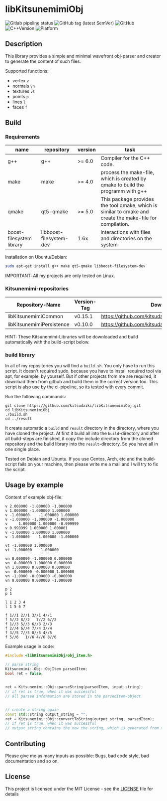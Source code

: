 # libKitsunemimiObj

![Gitlab pipeline status](https://img.shields.io/gitlab/pipeline/kitsudaiki/libKitsunemimiObj?label=build%20and%20test&style=flat-square)
![GitHub tag (latest SemVer)](https://img.shields.io/github/v/tag/kitsudaiki/libKitsunemimiObj?label=version&style=flat-square)
![GitHub](https://img.shields.io/github/license/kitsudaiki/libKitsunemimiObj?style=flat-square)
![C++Version](https://img.shields.io/badge/c%2B%2B-14-blue?style=flat-square)
![Platform](https://img.shields.io/badge/platform-Linux--x64-lightgrey?style=flat-square)

## Description

This library provides a simple and minimal wavefront obj-parser and creator to generate the content of such files.

Supported functions:

- vertex `v`
- normals `vn`
- textures `vt`
- points `p`
- lines `l`
- faces `f`


## Build

### Requirements

name | repository | version | task
--- | --- | --- | ---
g++ | g++ | >= 6.0 | Compiler for the C++ code.
make | make | >= 4.0 | process the make-file, which is created by qmake to build the programm with g++
qmake | qt5-qmake | >= 5.0 | This package provides the tool qmake, which is similar to cmake and create the make-file for compilation.
boost-filesystem library | libboost-filesystem-dev | 1.6x | interactions with files and directories on the system

Installation on Ubuntu/Debian:

```bash
sudo apt-get install g++ make qt5-qmake libboost-filesystem-dev
```

IMPORTANT: All my projects are only tested on Linux. 

### Kitsunemimi-repositories

Repository-Name | Version-Tag | Download-Path
--- | --- | ---
libKitsunemimiCommon | v0.15.1 |  https://github.com/kitsudaiki/libKitsunemimiCommon.git
libKitsunemimiPersistence | v0.10.0 | https://github.com/kitsudaiki/libKitsunemimiPersistence.git

HINT: These Kitsunemimi-Libraries will be downloaded and build automatically with the build-script below.

### build library

In all of my repositories you will find a `build.sh`. You only have to run this script. It doesn't required sudo, because you have to install required tool via apt, for example, by yourself. But if other projects from me are required, it download them from github and build them in the correct version too. This script is also use by the ci-pipeline, so its tested with every commit.


Run the following commands:

```
git clone https://github.com/kitsudaiki/libKitsunemimiObj.git
cd libKitsunemimiObj
./build.sh
cd ../result
```

It create automatic a `build` and `result` directory in the directory, where you have cloned the project. At first it build all into the `build`-directory and after all build-steps are finished, it copy the include directory from the cloned repository and the build library into the `result`-directory. So you have all in one single place.

Tested on Debian and Ubuntu. If you use Centos, Arch, etc and the build-script fails on your machine, then please write me a mail and I will try to fix the script.

## Usage by example

Content of example obj-file:

```
v 2.000000 -1.000000 -1.000000
v 1.000000 -1.000000 1.000000
v -1.000000    -1.000000 1.000000
v -1.000000 -1.000000 -1.000000
v     1.000000 1.000000 -0.999999
v 0.999999 1.000000 1.000001
v -1.000000 1.000000 1.000000
v -1.000000    1.000000 -1.000000

vt -1.000000 1.000000
vt -1.000000    1.000000

vn 0.000000 -1.000000 0.000000
vn  0.000000 1.000000 0.000000
vn 1.000000 0.000000 0.000000
vn -0.000000 -0.000000 1.000000
vn -1.0000 -0.000000 -0.000000
vn 0.000000 0.000000 -1.000000

p 2
p 1

l 1 2 3 4
l 1 5 6 7

f 1//1 2//1 3//1 4//1
f 5//2 8//2   7//2 6//2
f 1//3 5//3 6//3 2//3
f 2//4 6//4 7//4 3//4
f 3//5 7//5 8//5 4//5
f 5//6   1//6 4//6 8//6
```

Example usage in code:

```cpp
#include <libKitsunemimiObj/obj_item.h>

// parse string
Kitsunemimi::Obj::ObjItem parsedItem;
bool ret = false;


ret = Kitsunemimi::Obj::parseString(parsedItem, input-string);
// if ret is true, when it was successful
// all parsed information are stored in the parsedItem-object


// create a string again
const std::string output_string = "";
ret = Kitsunemimi::Obj::convertToString(output_string, parsedItem);
// if ret is true, when it was successful
// output_string contains the now the string, which is generated from the parsedItem-object

```


## Contributing

Please give me as many inputs as possible: Bugs, bad code style, bad documentation and so on.

## License

This project is licensed under the MIT License - see the [LICENSE](LICENSE) file for details
